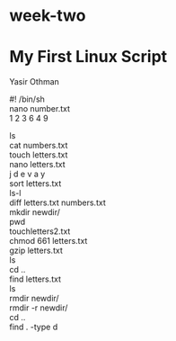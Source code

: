 # week-two

# My First Linux Script
Yasir Othman

#! /bin/sh\
nano number.txt\
1
2
3
6
4
9

ls\
cat numbers.txt\
touch letters.txt\
nano letters.txt\
j
d
e
v
a
y\
sort letters.txt\
ls-l\
diff letters.txt numbers.txt\
mkdir newdir/\
pwd\
touchletters2.txt\
chmod 661 letters.txt\
gzip letters.txt\
ls\
cd ..\
find letters.txt\
ls\
rmdir newdir/\
rmdir -r newdir/\
cd ..\
find . -type d

